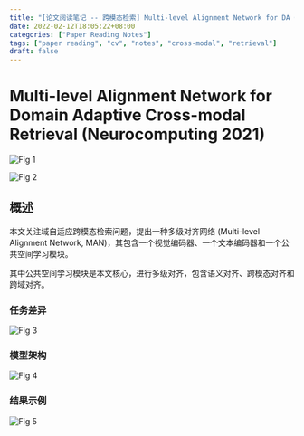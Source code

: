 ```yaml
---
title: "[论文阅读笔记 -- 跨模态检索] Multi-level Alignment Network for DA CMR (NC 2021)"
date: 2022-02-12T18:05:22+08:00
categories: ["Paper Reading Notes"]
tags: ["paper reading", "cv", "notes", "cross-modal", "retrieval"]
draft: false
---
```


# Multi-level Alignment Network for Domain Adaptive Cross-modal Retrieval (Neurocomputing 2021)

![Fig 1](/images/2022/PRN186/1.png)

![Fig 2](/images/2022/PRN186/2.png)

## 概述

本文关注域自适应跨模态检索问题，提出一种多级对齐网络 (Multi-level Alignment Network, MAN)，其包含一个视觉编码器、一个文本编码器和一个公共空间学习模块。  

其中公共空间学习模块是本文核心，进行多级对齐，包含语义对齐、跨模态对齐和跨域对齐。  

### 任务差异

![Fig 3](/images/2022/PRN186/3.png)

### 模型架构

![Fig 4](/images/2022/PRN186/4.png)

### 结果示例

![Fig 5](/images/2022/PRN186/5.png)
